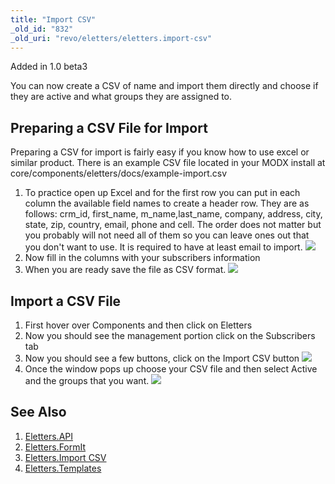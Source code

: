 ```yaml
---
title: "Import CSV"
_old_id: "832"
_old_uri: "revo/eletters/eletters.import-csv"
---
```


Added in 1.0 beta3

You can now create a CSV of name and import them directly and choose if they are active and what groups they are assigned to.

## Preparing a CSV File for Import

Preparing a CSV for import is fairly easy if you know how to use excel or similar product. There is an example CSV file located in your MODX install at core/components/eletters/docs/example-import.csv

1. To practice open up Excel and for the first row you can put in each column the available field names to create a header row. They are as follows: crm\_id, first\_name, m\_name,last\_name, company, address, city, state, zip, country, email, phone and cell. The order does not matter but you probably will not need all of them so you can leave ones out that you don't want to use. It is required to have at least email to import. 
  ![](/download/attachments/41484477/Header-row.png?version=1&modificationDate=1348779995000)
2. Now fill in the columns with your subscribers information
3. When you are ready save the file as CSV format. 
  ![](/download/attachments/41484477/Save-As-CSV.png?version=1&modificationDate=1348779995000)

## Import a CSV File

1. First hover over Components and then click on Eletters
2. Now you should see the management portion click on the Subscribers tab
3. Now you should see a few buttons, click on the Import CSV button 
  ![](/download/attachments/41484477/Import-button.png?version=1&modificationDate=1348779995000)
4. Once the window pops up choose your CSV file and then select Active and the groups that you want. 
  ![](/download/attachments/41484477/import-window.png?version=1&modificationDate=1348779995000)

## See Also

1. [Eletters.API](/extras/revo/eletters/eletters.api)
2. [Eletters.FormIt](/extras/revo/eletters/eletters.formit)
3. [Eletters.Import CSV](/extras/revo/eletters/eletters.import-csv)
4. [Eletters.Templates](/extras/revo/eletters/eletters.templates)